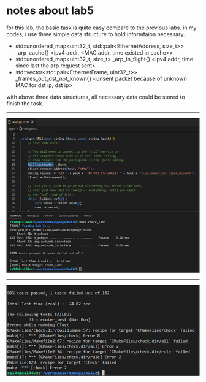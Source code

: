 # notes about lab5

for this lab, the basic task is quite easy compare to the previous labs.
in my codes, i use three simple data structure to hold informtaion necessary.

- std::unordered_map<uint32_t, std::pair<EthernetAddress, size_t>> _arp_cache{}
    <ipv4 addr, <MAC addr, time existed in cache>>
- std::unordered_map<uint32_t, size_t> _arp_in_flight{}
    <ipv4 addr, time since last the arp request sent>
- std::vector<std::pair<EthernetFrame, uint32_t>> _frames_out_dst_not_known{}
    <unsent packet because of unknown MAC for dst ip, dst ip>

with above three data structures, all necessary data could be stored to finish the task.

---

![make check_lab5 result](../Assets/lab5/make_check5_result.png)

---

![make check result](../Assets/lab5/make_check_result.png)